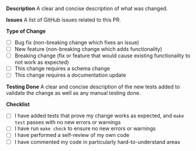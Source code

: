 **Description**
A clear and concise description of what was changed.

**Issues**
A list of GitHub issues related to this PR.

**Type of Change**
- [ ] Bug fix (non-breaking change which fixes an issue)
- [ ] New feature (non-breaking change which adds functionality)
- [ ] Breaking change (fix or feature that would cause existing functionality to not work as expected)
- [ ] This change requires a schema change
- [ ] This change requires a documentation update

**Testing Done**
A clear and concise description of the new tests added to validate the change as well as any manual testing done.

**Checklist**
- [ ] I have added tests that prove my change works as expected, and `make test` passes with no new errors or warnings
- [ ] I have run `make check` to ensure no new errors or warnings
- [ ] I have performed a self-review of my own code
- [ ] I have commented my code in particularly hard-to-understand areas
